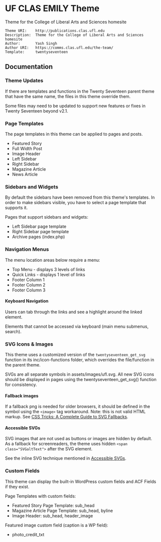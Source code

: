 UF CLAS EMILY Theme
==================

Theme for the College of Liberal Arts and Sciences homesite

```
Theme URI:    http://publications.clas.ufl.edu
Description:  Theme for the College of Liberal Arts and Sciences homesite
Author:       Yash Singh
Author URI:   https://comms.clas.ufl.edu/the-team/
Template:     twentyseventeen
```

Documentation
-------------

### Theme Updates

If there are templates and functions in the Twenty Seventeen parent theme that have the same name, the files in this theme override them. 

Some files may need to be updated to support new features or fixes in Twenty Seventeen beyond v2.1. 

### Page Templates

The page templates in this theme can be applied to pages and posts.

- Featured Story
- Full Width Post
- Image Header
- Left Sidebar
- Right Sidebar
- Magazine Article
- News Article

### Sidebars and Widgets

By default the sidebars have been removed from this theme's templates. In order to make sidebars visible, you have to select a page template that supports it. 

Pages that support sidebars and widgets:

- Left Sidebar page template
- Right Sidebar page template
- Archive pages (index.php)

### Navigation Menus

The menu location areas below require a menu:

- Top Menu - displays 3 levels of links
- Quick Links - displays 1 level of links
- Footer Column 1
- Footer Column 2
- Footer Column 3

#### Keyboard Navigation

Users can tab through the links and see a highlight around the linked element.

Elements that cannot be accessed via keyboard (main menu submenus, search).

### SVG Icons & Images

This theme uses a customized version of the ``twentyseventeen_get_svg`` function in its inc/icon-functions folder, which overrides the file/function in the parent theme. 

SVGs are all separate symbols in assets/images/ufl.svg. All new SVG icons should be displayed in pages using the twentyseventeen_get_svg() function for consistency.

#### Fallback images
If a fallback png is needed for older browsers, it should be defined in the symbol using the ``<image>`` tag workaround. Note: this is not valid HTML markup. See [CSS Tricks: A Complete Guide to SVG Fallbacks](https://css-tricks.com/a-complete-guide-to-svg-fallbacks/).

#### Accessible SVGs

SVG images that are not used as buttons or images are hidden by default. As a fallback for screenreaders, the theme uses hidden ``<span class="SVGaltText">`` after the SVG element.

See the inline SVG technique mentioned in [Accessible SVGs](https://css-tricks.com/accessible-svgs/). 

### Custom Fields

This theme can display the built-in WordPress custom fields and ACF Fields if they exist.

Page Templates with custom fields:

- Featured Story Page Template: sub_head
- Magazine Article Page Template: sub_head, byline
- Image Header: sub_head, header_image

Featured image custom field (caption is a WP field): 

- photo_credit_txt



